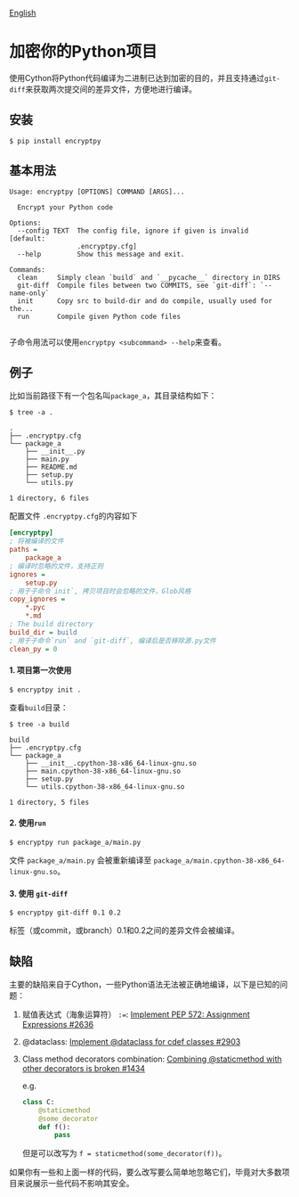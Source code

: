 [English](README.md)

# 加密你的Python项目

使用Cython将Python代码编译为二进制已达到加密的目的，并且支持通过`git-diff`来获取两次提交间的差异文件，方便地进行编译。



## 安装

`$ pip install encryptpy`

## 基本用法

```
Usage: encryptpy [OPTIONS] COMMAND [ARGS]...

  Encrypt your Python code

Options:
  --config TEXT  The config file, ignore if given is invalid  [default:
                 .encryptpy.cfg]
  --help         Show this message and exit.

Commands:
  clean     Simply clean `build` and `__pycache__` directory in DIRS
  git-diff  Compile files between two COMMITS, see `git-diff`: `--name-only`
  init      Copy src to build-dir and do compile, usually used for the...
  run       Compile given Python code files


```

子命令用法可以使用`encryptpy <subcommand> --help`来查看。



## 例子

比如当前路径下有一个包名叫`package_a`，其目录结构如下：

`$ tree -a .`

```
.
├── .encryptpy.cfg
└── package_a
    ├── __init__.py
    ├── main.py
    ├── README.md
    ├── setup.py
    └── utils.py

1 directory, 6 files
```

配置文件 `.encryptpy.cfg`的内容如下

```ini
[encryptpy]
; 将被编译的文件
paths =
    package_a
; 编译时忽略的文件，支持正则
ignores =
    setup.py
; 用于子命令`init`, 拷贝项目时会忽略的文件，Glob风格
copy_ignores =
    *.pyc
    *.md
; The build directory
build_dir = build
; 用于子命令`run` and `git-diff`, 编译后是否移除源.py文件
clean_py = 0
```



#### 1. 项目第一次使用

`$ encryptpy init . `

查看`build`目录：

`$ tree -a build`

```
build
├── .encryptpy.cfg
└── package_a
    ├── __init__.cpython-38-x86_64-linux-gnu.so
    ├── main.cpython-38-x86_64-linux-gnu.so
    ├── setup.py
    └── utils.cpython-38-x86_64-linux-gnu.so

1 directory, 5 files
```



#### 2. 使用`run`

`$ encryptpy run package_a/main.py`

文件 `package_a/main.py` 会被重新编译至 `package_a/main.cpython-38-x86_64-linux-gnu.so`。



#### 3. 使用 `git-diff`

`$ encryptpy git-diff 0.1 0.2`

标签（或commit，或branch）0.1和0.2之间的差异文件会被编译。

## 缺陷

主要的缺陷来自于Cython，一些Python语法无法被正确地编译，以下是已知的问题：

1. 赋值表达式（海象运算符） `:=`: [Implement PEP 572: Assignment Expressions #2636](https://github.com/cython/cython/issues/2636)

2. @dataclass: [Implement @dataclass for cdef classes #2903](https://github.com/cython/cython/issues/2903)

3. Class method decorators combination: [Combining @staticmethod with other decorators is broken #1434](https://github.com/cython/cython/issues/1434)

   e.g.

   ```python
   class C:
       @staticmethod
       @some_decorator
       def f():
           pass
   ```

   但是可以改写为 `f = staticmethod(some_decorator(f))`。

如果你有一些和上面一样的代码，要么改写要么简单地忽略它们，毕竟对大多数项目来说展示一些代码不影响其安全。
